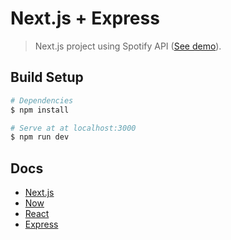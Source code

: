 # Next.js + Express

> Next.js project using Spotify API ([See demo](https://next-express-klelutfcnm.now.sh/)).

## Build Setup

``` bash
# Dependencies
$ npm install

# Serve at at localhost:3000
$ npm run dev
```

## Docs

* [Next.js](https://zeit.co/blog/next)
* [Now](https://zeit.co/now)
* [React](https://facebook.github.io/react/)
* [Express](http://expressjs.com/)
